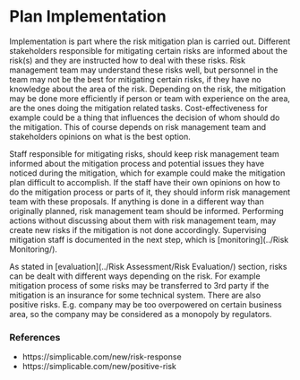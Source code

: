 # Plan Implementation

Implementation is part where the risk mitigation plan is carried out. Different stakeholders responsible for mitigating certain risks are informed about the risk(s) and they are instructed how to deal with these risks. Risk management team may understand these risks well, but personnel in the team may not be the best for mitigating certain risks, if they have no knowledge about the area of the risk. Depending on the risk, the mitigation may be done more efficiently if person or team with experience on the area, are the ones doing the mitigation related tasks. Cost-effectiveness for example could be a thing that influences the decision of whom should do the mitigation. This of course depends on risk management team and stakeholders opinions on what is the best option.  

Staff responsible for mitigating risks, should keep risk management team informed about the mitigation process and potential issues they have noticed during the mitigation, which for example could make the mitigation plan difficult to accomplish. If the staff have their own opinions on how to do the mitigation process or parts of it, they should inform risk management team with these proposals. If anything is done in a different way than originally planned, risk management team should be informed. Performing actions without discussing about them with risk management team, may create new risks if the mitigation is not done accordingly. Supervising mitigation staff is documented in the next step, which is [monitoring](../Risk Monitoring/).

As stated in [evaluation](../Risk Assessment/Risk Evaluation/) section, risks can be dealt with different ways depending on the risk. For example mitigation process of some risks may be transferred to 3rd party if the mitigation is an insurance for some technical system. There are also positive risks. E.g. company may be too overpowered on certain business area, so the company may be considered as a monopoly by regulators.

### References

<ul>
    <li>https://simplicable.com/new/risk-response</li>
    <li>https://simplicable.com/new/positive-risk</li>
</ul>
